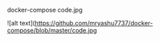 docker-compose code.jpg

![alt text](https://github.com/mryashu7737/docker-compose/blob/master/code.jpg
